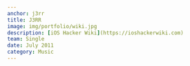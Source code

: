 ```yaml
---
anchor: j3rr
title: J3RR
image: img/portfolio/wiki.jpg
description: [iOS Hacker Wiki](https://ioshackerwiki.com)
team: Single
date: July 2011
category: Music
---
```

